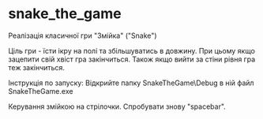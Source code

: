 # snake_the_game
Реалізація класичної гри "Змійка" ("Snake")

Ціль гри - їсти ікру на полі та збільшуватись в довжину. При цьому якщо зацепити свій хвіст гра закінчиться. Також якщо вийти за стіни рівня гра теж закінчиться.

Інструкція по запуску: Відкрийте папку SnakeTheGame\Debug в ній файл SnakeTheGame.exe

Керування змійкою на стрілочки. Спробувати знову "spacebar".
